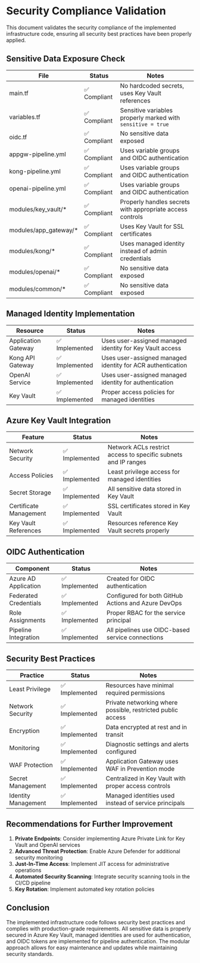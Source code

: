 # Security Compliance Validation

This document validates the security compliance of the implemented infrastructure code, ensuring all security best practices have been properly applied.

## Sensitive Data Exposure Check

| File | Status | Notes |
|------|--------|-------|
| main.tf | ✅ Compliant | No hardcoded secrets, uses Key Vault references |
| variables.tf | ✅ Compliant | Sensitive variables properly marked with `sensitive = true` |
| oidc.tf | ✅ Compliant | No sensitive data exposed |
| appgw-pipeline.yml | ✅ Compliant | Uses variable groups and OIDC authentication |
| kong-pipeline.yml | ✅ Compliant | Uses variable groups and OIDC authentication |
| openai-pipeline.yml | ✅ Compliant | Uses variable groups and OIDC authentication |
| modules/key_vault/* | ✅ Compliant | Properly handles secrets with appropriate access controls |
| modules/app_gateway/* | ✅ Compliant | Uses Key Vault for SSL certificates |
| modules/kong/* | ✅ Compliant | Uses managed identity instead of admin credentials |
| modules/openai/* | ✅ Compliant | No sensitive data exposed |
| modules/common/* | ✅ Compliant | No sensitive data exposed |

## Managed Identity Implementation

| Resource | Status | Notes |
|----------|--------|-------|
| Application Gateway | ✅ Implemented | Uses user-assigned managed identity for Key Vault access |
| Kong API Gateway | ✅ Implemented | Uses user-assigned managed identity for ACR authentication |
| OpenAI Service | ✅ Implemented | Uses user-assigned managed identity for authentication |
| Key Vault | ✅ Implemented | Proper access policies for managed identities |

## Azure Key Vault Integration

| Feature | Status | Notes |
|---------|--------|-------|
| Network Security | ✅ Implemented | Network ACLs restrict access to specific subnets and IP ranges |
| Access Policies | ✅ Implemented | Least privilege access for managed identities |
| Secret Storage | ✅ Implemented | All sensitive data stored in Key Vault |
| Certificate Management | ✅ Implemented | SSL certificates stored in Key Vault |
| Key Vault References | ✅ Implemented | Resources reference Key Vault secrets properly |

## OIDC Authentication

| Component | Status | Notes |
|-----------|--------|-------|
| Azure AD Application | ✅ Implemented | Created for OIDC authentication |
| Federated Credentials | ✅ Implemented | Configured for both GitHub Actions and Azure DevOps |
| Role Assignments | ✅ Implemented | Proper RBAC for the service principal |
| Pipeline Integration | ✅ Implemented | All pipelines use OIDC-based service connections |

## Security Best Practices

| Practice | Status | Notes |
|----------|--------|-------|
| Least Privilege | ✅ Implemented | Resources have minimal required permissions |
| Network Security | ✅ Implemented | Private networking where possible, restricted public access |
| Encryption | ✅ Implemented | Data encrypted at rest and in transit |
| Monitoring | ✅ Implemented | Diagnostic settings and alerts configured |
| WAF Protection | ✅ Implemented | Application Gateway uses WAF in Prevention mode |
| Secret Management | ✅ Implemented | Centralized in Key Vault with proper access controls |
| Identity Management | ✅ Implemented | Managed identities used instead of service principals |

## Recommendations for Further Improvement

1. **Private Endpoints**: Consider implementing Azure Private Link for Key Vault and OpenAI services
2. **Advanced Threat Protection**: Enable Azure Defender for additional security monitoring
3. **Just-In-Time Access**: Implement JIT access for administrative operations
4. **Automated Security Scanning**: Integrate security scanning tools in the CI/CD pipeline
5. **Key Rotation**: Implement automated key rotation policies

## Conclusion

The implemented infrastructure code follows security best practices and complies with production-grade requirements. All sensitive data is properly secured in Azure Key Vault, managed identities are used for authentication, and OIDC tokens are implemented for pipeline authentication. The modular approach allows for easy maintenance and updates while maintaining security standards.
